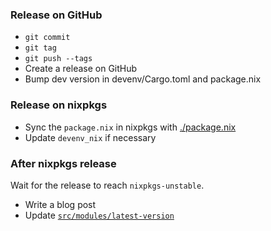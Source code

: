 ### Release on GitHub

- `git commit`
- `git tag`
- `git push --tags`
- Create a release on GitHub
- Bump dev version in devenv/Cargo.toml and package.nix

### Release on nixpkgs

- Sync the `package.nix` in nixpkgs with [./package.nix](./package.nix)
- Update `devenv_nix` if necessary

### After nixpkgs release

Wait for the release to reach `nixpkgs-unstable`.

- Write a blog post
- Update [`src/modules/latest-version`](./src/modules/latest-version)

